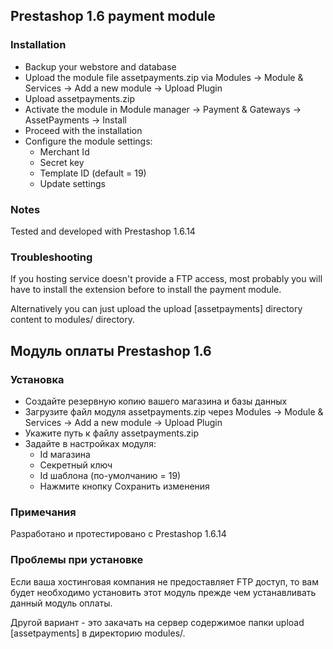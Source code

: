 ## Prestashop 1.6 payment module

### Installation

* Backup your webstore and database
* Upload the module file assetpayments.zip via Modules -> Module & Services -> Add a new module -> Upload Plugin
* Upload assetpayments.zip 
* Activate the module in Module manager -> Payment & Gateways -> AssetPayments -> Install
* Proceed with the installation 
* Configure the module settings:
  * Merchant Id
  * Secret key
  * Template ID (default = 19)
  * Update settings
  
### Notes
Tested and developed with Prestashop 1.6.14

### Troubleshooting
If you hosting service doesn't provide a FTP access, most probably you will have to install the extension before to install the payment module.

Alternatively you can just upload the upload [assetpayments] directory content to modules/ directory.

## Модуль оплаты Prestashop 1.6

### Установка
* Создайте резервную копию вашего магазина и базы данных
* Загрузите файл модуля assetpayments.zip через Modules -> Module & Services -> Add a new module -> Upload Plugin
* Укажите путь к файлу assetpayments.zip 
* Задайте в настройках модуля:
  * Id магазина
  * Секретный ключ
  * Id шаблона (по-умолчанию = 19)
  * Нажмите кнопку Сохранить изменения

### Примечания
Разработано и протестировано с Prestashop 1.6.14

### Проблемы при установке
Если ваша хостинговая компания не предоставляет FTP доступ, то вам будет необходимо установить этот модуль прежде чем устанавливать данный модуль оплаты.

Другой вариант - это закачать на сервер содержимое папки upload [assetpayments] в директорию modules/.
